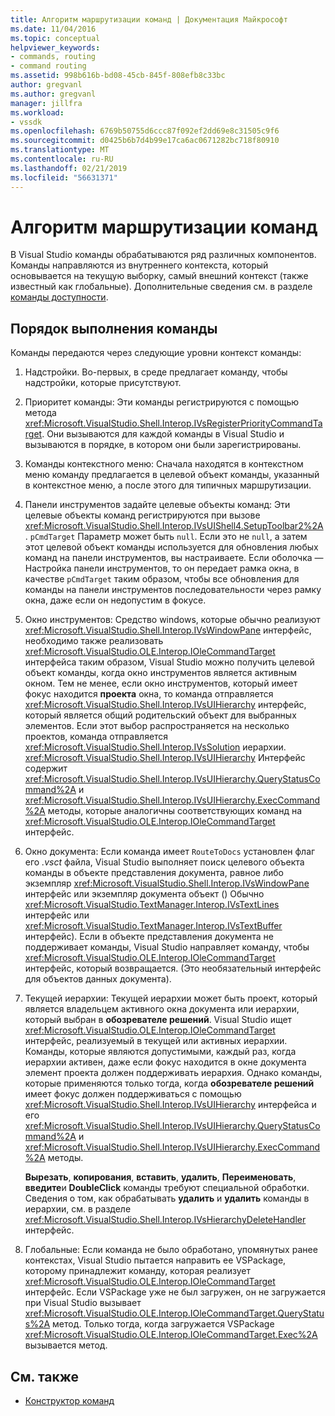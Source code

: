 ```yaml
---
title: Алгоритм маршрутизации команд | Документация Майкрософт
ms.date: 11/04/2016
ms.topic: conceptual
helpviewer_keywords:
- commands, routing
- command routing
ms.assetid: 998b616b-bd08-45cb-845f-808efb8c33bc
author: gregvanl
ms.author: gregvanl
manager: jillfra
ms.workload:
- vssdk
ms.openlocfilehash: 6769b50755d6ccc87f092ef2dd69e8c31505c9f6
ms.sourcegitcommit: d0425b6b7d4b99e17ca6ac0671282bc718f80910
ms.translationtype: MT
ms.contentlocale: ru-RU
ms.lasthandoff: 02/21/2019
ms.locfileid: "56631371"
---
```

# <a name="command-routing-algorithm"></a>Алгоритм маршрутизации команд
В Visual Studio команды обрабатываются ряд различных компонентов. Команды направляются из внутреннего контекста, который основывается на текущую выборку, самый внешний контекст (также известный как глобальные). Дополнительные сведения см. в разделе [команды доступности](../../extensibility/internals/command-availability.md).

## <a name="order-of-command-resolution"></a>Порядок выполнения команды
 Команды передаются через следующие уровни контекст команды:

1.  Надстройки. Во-первых, в среде предлагает команду, чтобы надстройки, которые присутствуют.

2.  Приоритет команды: Эти команды регистрируются с помощью метода <xref:Microsoft.VisualStudio.Shell.Interop.IVsRegisterPriorityCommandTarget>. Они вызываются для каждой команды в Visual Studio и вызываются в порядке, в котором они были зарегистрированы.

3.  Команды контекстного меню: Сначала находятся в контекстном меню команду предлагается в целевой объект команды, указанный в контекстное меню, а после этого для типичных маршрутизации.

4.  Панели инструментов задайте целевые объекты команд: Эти целевые объекты команд регистрируются при вызове <xref:Microsoft.VisualStudio.Shell.Interop.IVsUIShell4.SetupToolbar2%2A>. `pCmdTarget` Параметр может быть `null`. Если это не `null`, а затем этот целевой объект команды используется для обновления любых команд на панели инструментов, вы настраиваете. Если оболочка — Настройка панели инструментов, то он передает рамка окна, в качестве `pCmdTarget` таким образом, чтобы все обновления для команды на панели инструментов последовательности через рамку окна, даже если он недопустим в фокусе.

5.  Окно инструментов: Средство windows, которые обычно реализуют <xref:Microsoft.VisualStudio.Shell.Interop.IVsWindowPane> интерфейс, необходимо также реализовать <xref:Microsoft.VisualStudio.OLE.Interop.IOleCommandTarget> интерфейса таким образом, Visual Studio можно получить целевой объект команды, когда окно инструментов является активным окном. Тем не менее, если окно инструментов, который имеет фокус находится **проекта** окна, то команда отправляется <xref:Microsoft.VisualStudio.Shell.Interop.IVsUIHierarchy> интерфейс, который является общий родительский объект для выбранных элементов. Если этот выбор распространяется на несколько проектов, команда отправляется <xref:Microsoft.VisualStudio.Shell.Interop.IVsSolution> иерархии. <xref:Microsoft.VisualStudio.Shell.Interop.IVsUIHierarchy> Интерфейс содержит <xref:Microsoft.VisualStudio.Shell.Interop.IVsUIHierarchy.QueryStatusCommand%2A> и <xref:Microsoft.VisualStudio.Shell.Interop.IVsUIHierarchy.ExecCommand%2A> методы, которые аналогичны соответствующих команд на <xref:Microsoft.VisualStudio.OLE.Interop.IOleCommandTarget> интерфейс.

6.  Окно документа: Если команда имеет `RouteToDocs` установлен флаг его *.vsct* файла, Visual Studio выполняет поиск целевого объекта команды в объекте представления документа, равное либо экземпляр <xref:Microsoft.VisualStudio.Shell.Interop.IVsWindowPane> интерфейс или экземпляр документа объект () Обычно <xref:Microsoft.VisualStudio.TextManager.Interop.IVsTextLines> интерфейс или <xref:Microsoft.VisualStudio.TextManager.Interop.IVsTextBuffer> интерфейс). Если в объекте представления документа не поддерживает команды, Visual Studio направляет команду, чтобы <xref:Microsoft.VisualStudio.OLE.Interop.IOleCommandTarget> интерфейс, который возвращается. (Это необязательный интерфейс для объектов данных документа).

7.  Текущей иерархии: Текущей иерархии может быть проект, который является владельцем активного окна документа или иерархии, который выбран в **обозревателе решений**. Visual Studio ищет <xref:Microsoft.VisualStudio.OLE.Interop.IOleCommandTarget> интерфейс, реализуемый в текущей или активных иерархии. Команды, которые являются допустимыми, каждый раз, когда иерархии активен, даже если фокус находится в окне документа элемент проекта должен поддерживать иерархия. Однако команды, которые применяются только тогда, когда **обозревателе решений** имеет фокус должен поддерживаться с помощью <xref:Microsoft.VisualStudio.Shell.Interop.IVsUIHierarchy> интерфейса и его <xref:Microsoft.VisualStudio.Shell.Interop.IVsUIHierarchy.QueryStatusCommand%2A> и <xref:Microsoft.VisualStudio.Shell.Interop.IVsUIHierarchy.ExecCommand%2A> методы.

     **Вырезать**, **копирования**, **вставить**, **удалить**, **Переименовать**, **введите**и **DoubleClick** команды требуют специальной обработки. Сведения о том, как обрабатывать **удалить** и **удалить** команды в иерархии, см. в разделе <xref:Microsoft.VisualStudio.Shell.Interop.IVsHierarchyDeleteHandler> интерфейс.

8.  Глобальные: Если команда не было обработано, упомянутых ранее контекстах, Visual Studio пытается направить ее VSPackage, которому принадлежит команду, которая реализует <xref:Microsoft.VisualStudio.OLE.Interop.IOleCommandTarget> интерфейс. Если VSPackage уже не был загружен, он не загружается при Visual Studio вызывает <xref:Microsoft.VisualStudio.OLE.Interop.IOleCommandTarget.QueryStatus%2A> метод. Только тогда, когда загружается VSPackage <xref:Microsoft.VisualStudio.OLE.Interop.IOleCommandTarget.Exec%2A> вызывается метод.

## <a name="see-also"></a>См. также
- [Конструктор команд](../../extensibility/internals/command-design.md)